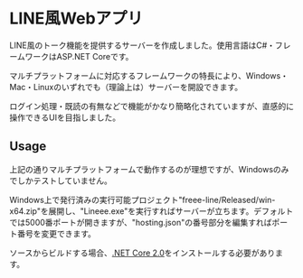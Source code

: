 LINE風Webアプリ
====

LINE風のトーク機能を提供するサーバーを作成しました。使用言語はC#・フレームワークはASP.NET Coreです。

マルチプラットフォームに対応するフレームワークの特長により、Windows・Mac・Linuxのいずれでも（理論上は）サーバーを開設できます。

ログイン処理・既読の有無などで機能がかなり簡略化されていますが、直感的に操作できるUIを目指しました。

## Usage

上記の通りマルチプラットフォームで動作するのが理想ですが、Windowsのみでしかテストしていません。

Windows上で発行済みの実行可能プロジェクト"freee-line/Released/win-x64.zip"を展開し、"Lineee.exe"を実行すればサーバーが立ちます。デフォルトでは5000番ポートが開きますが、"hosting.json"の番号部分を編集すればポート番号を変更できます。

ソースからビルドする場合、[.NET Core 2.0](https://www.microsoft.com/net/download/all)をインストールする必要があります。